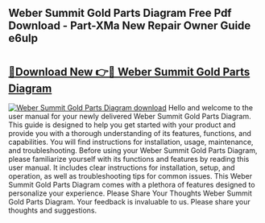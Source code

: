 ## Weber Summit Gold Parts Diagram Free Pdf Download - Part-XMa New Repair Owner Guide e6ulp

# <h2><a href="http://dfi0hdq.blite.top/?on=Weber+Summit+Gold+Parts+Diagram">🔗Download New 👉🔴 Weber Summit Gold Parts Diagram</a></h2>

[![Weber Summit Gold Parts Diagram download](https://i.imgur.com/lujVjoI.png)](http://dfi0hdq.blite.top/?on=Weber+Summit+Gold+Parts+Diagram)
Hello and welcome to the user manual for your newly delivered Weber Summit Gold Parts Diagram. This guide is designed to help you get started with your product and provide you with a thorough understanding of its features, functions, and capabilities. You will find instructions for installation, usage, maintenance, and troubleshooting. Before using your Weber Summit Gold Parts Diagram, please familiarize yourself with its functions and features by reading this user manual. It includes clear instructions for installation, setup, and operation, as well as troubleshooting tips for common issues. This Weber Summit Gold Parts Diagram comes with a plethora of features designed to personalize your experience. Please Share Your Thoughts Weber Summit Gold Parts Diagram. Your feedback is invaluable to us. Please share your thoughts and suggestions.
